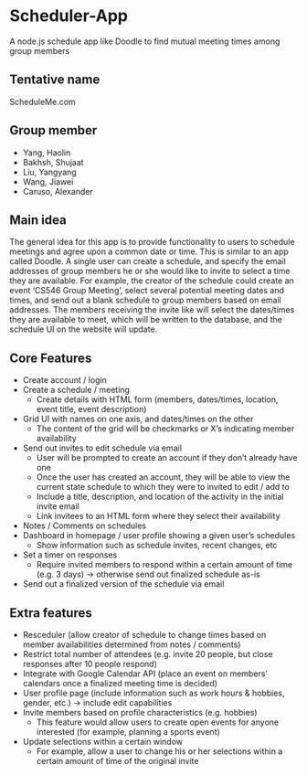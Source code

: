 # Scheduler-App
A node.js schedule app like Doodle to find mutual meeting times among group members

## Tentative name
ScheduleMe.com

## Group member
* Yang, Haolin
* Bakhsh, Shujaat
* Liu, Yangyang
* Wang, Jiawei
* Caruso, Alexander

## Main idea
The general idea for this app is to provide functionality to users to schedule meetings and agree upon a common date or time. This is similar to an app called Doodle. A single user can create a schedule, and specify the email addresses of group members he or she would like to invite to select a time they are available. For example, the creator of the schedule could create an event ‘CS546 Group Meeting’, select several potential meeting dates and times, and send out a blank schedule to group members based on email addresses. The members receiving the invite like will select the dates/times they are available to meet, which will be written to the database, and the schedule UI on the website will update. 

## Core Features
* Create account / login
* Create a schedule / meeting
	* Create details with HTML form (members, dates/times, location, event title, event description)
* Grid UI with names on one axis, and dates/times on the other
 	* The content of the grid will be checkmarks or X’s indicating member availability
* Send out invites to edit schedule via email
	* User will be prompted to create an account if they don’t already have one
	* Once the user has created an account, they will be able to view the current state schedule to which they were to invited to edit / add to
	* Include a title, description, and location of the activity in the initial invite email
	* Link invitees to an HTML form where they select their availability
* Notes / Comments on schedules
* Dashboard in homepage / user profile showing a given user’s schedules
	* Show information such as schedule invites, recent changes, etc
* Set a timer on responses
	* Require invited members to respond within a certain amount of time (e.g. 3 days) → otherwise send out finalized schedule as-is
* Send out a finalized version of the schedule via email

## Extra features
* Resceduler (allow creator of schedule to change times based on member availabilities determined from notes / comments)
* Restrict total number of attendees (e.g. invite 20 people, but close responses after 10 people respond)
* Integrate with Google Calendar API (place an event on members’ calendars once a finalized meeting time is decided)
* User profile page (include information such as work hours & hobbies, gender, etc.) → include edit capabilities
* Invite members based on profile characteristics (e.g. hobbies)
	* This feature would allow users to create open events for anyone interested (for example, planning a sports event)
* Update selections within a certain window
	* For example, allow a user to change his or her selections within a certain amount of time of the original invite

